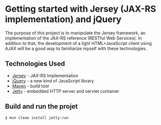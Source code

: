 Getting started with Jersey (JAX-RS implementation) and jQuery
==============================================================

The purpose of this project is to manipulate the Jersey framework, an
implementation of the JAX-RS reference (RESTful Web Services). In addition
to that, the development of a light HTML+JavaScript client using AJAX will
be a good way to familiarize myself with these technologies.

Technologies Used
-----------------

* [Jersey](http://jersey.java.net/) - JAX-RS Implementation
* [jQuery](http://jquery.com/) - a new kind of JavaScript library
* [Maven](http://maven.apache.org/) - build tool
* [Jetty](http://jetty.codehaus.org/jetty/) - embedded HTTP server and servlet
container

Build and run the projet
------------------------

    $ mvn clean install jetty:run
